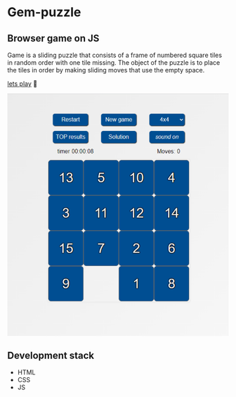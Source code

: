 # Gem-puzzle

## Browser game on JS

Game is a sliding puzzle that consists of a frame of numbered square tiles in random order with one tile missing. The object of the puzzle is to place the tiles in order by making sliding moves that use the empty space.

[lets play](https://dmitriysoym.github.io/gem-puzzle/) 🎲

![Page-img](https://github.com/DmitriySoym/gem-puzzle/blob/main/assets/img/gem-puzzle.png)

## Development stack

- HTML
- CSS
- JS

